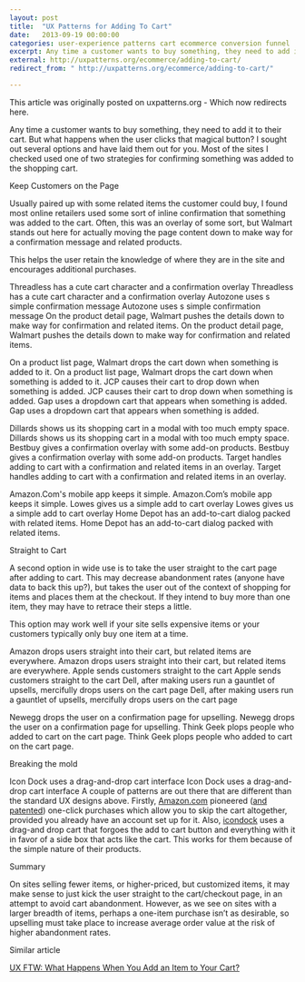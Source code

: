 ```yaml
---
layout: post
title:  "UX Patterns for Adding To Cart"
date:   2013-09-19 00:00:00
categories: user-experience patterns cart ecommerce conversion funnel
excerpt: Any time a customer wants to buy something, they need to add it to their cart. But what happens when the user clicks that magical button?
external: http://uxpatterns.org/ecommerce/adding-to-cart/
redirect_from: " http://uxpatterns.org/ecommerce/adding-to-cart/"

---
```


This article was originally posted on uxpatterns.org - Which now redirects here.

Any time a customer wants to buy something, they need to add it to their cart. But what happens when the user clicks that magical button? I sought out several options and have laid them out for you. Most of the sites I checked used one of two strategies for confirming something was added to the shopping cart.

Keep Customers on the Page

Usually paired up with some related items the customer could buy, I found most online retailers used some sort of inline confirmation that something was added to the cart. Often, this was an overlay of some sort, but Walmart stands out here for actually moving the page content down to make way for a confirmation message and related products.

This helps the user retain the knowledge of where they are in the site and encourages additional purchases.

Threadless has a cute cart character and a confirmation overlay
Threadless has a cute cart character and a confirmation overlay
Autozone uses s simple confirmation message
Autozone uses s simple confirmation message
On the product detail page, Walmart pushes the details down to make way for confirmation and related items.
On the product detail page, Walmart pushes the details down to make way for confirmation and related items.

On a product list page, Walmart drops the cart down when something is added to it.
On a product list page, Walmart drops the cart down when something is added to it.
JCP causes their cart to drop down when something is added.
JCP causes their cart to drop down when something is added.
Gap uses a dropdown cart that appears when something is added.
Gap uses a dropdown cart that appears when something is added.

Dillards shows us its shopping cart in a modal with too much empty space.
Dillards shows us its shopping cart in a modal with too much empty space.
Bestbuy gives a confirmation overlay with some add-on products.
Bestbuy gives a confirmation overlay with some add-on products.
Target handles adding to cart with a confirmation and related items in an overlay.
Target handles adding to cart with a confirmation and related items in an overlay.

Amazon.Com's mobile app keeps it simple.
Amazon.Com’s mobile app keeps it simple.
Lowes gives us a simple add to cart overlay
Lowes gives us a simple add to cart overlay
Home Depot has an add-to-cart dialog packed with related items.
Home Depot has an add-to-cart dialog packed with related items.


Straight to Cart

A second option in wide use is to take the user straight to the cart page after adding to cart. This may decrease abandonment rates (anyone have data to back this up?), but takes the user out of the context of shopping for items and places them at the checkout. If they intend to buy more than one item, they may have to retrace their steps a little.

This option may work well if your site sells expensive items or your customers typically only buy one item at a time.

Amazon drops users straight into their cart, but related items are everywhere.
Amazon drops users straight into their cart, but related items are everywhere.
Apple sends customers straight to the cart
Apple sends customers straight to the cart
Dell, after making users run a gauntlet of upsells, mercifully drops users on the cart page
Dell, after making users run a gauntlet of upsells, mercifully drops users on the cart page

Newegg drops the user on a confirmation page for upselling.
Newegg drops the user on a confirmation page for upselling.
Think Geek plops people who added to cart on the cart page.
Think Geek plops people who added to cart on the cart page.

Breaking the mold

Icon Dock uses a drag-and-drop cart interface
Icon Dock uses a drag-and-drop cart interface
A couple of patterns are out there that are different than the standard UX designs above. Firstly, [Amazon.com](http://www.amazon.com) pioneered ([and patented](http://en.wikipedia.org/wiki/1-Click)) one-click purchases which allow you to skip the cart altogether, provided you already have an account set up for it. Also, [icondock](http://icondock.com/) uses a drag-and drop cart that forgoes the add to cart button and everything with it in favor of a side box that acts like the cart. This works for them because of the simple nature of their products.

Summary

On sites selling fewer items, or higher-priced, but customized items, it may make sense to just kick the user straight to the cart/checkout page, in an attempt to avoid cart abandonment. However, as we see on sites with a larger breadth of items, perhaps a one-item purchase isn’t as desirable, so upselling must take place to increase average order value at the risk of higher abandonment rates.

Similar article

[UX FTW: What Happens When You Add an Item to Your Cart?](http://www.aidanbryant.com/post/37053391376/ux-ftw-what-happens-when-you-add-an-item-to-your-cart)
